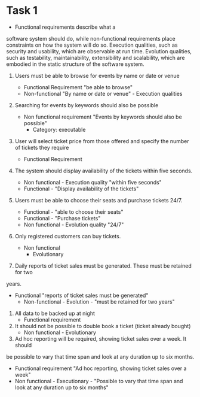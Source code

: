 # Task 1

- Functional requirements describe what a

software system should do, while non-functional requirements place
constraints on how the system will do so. Execution qualities, such as
security and usability, which are observable at run time. Evolution
qualities, such as testability, maintainability, extensibility and
scalability, which are embodied in the static structure of the software
system.

1.  Users must be able to browse for events by name or date or venue

    - Functional Requirement \"be able to browse\"
    - Non-functional \"By name or date or venue\" - Execution qualities

2.  Searching for events by keywords should also be possible

    - Non functional requirement \"Events by keywords should also be
      possible\"
      - Category: executable

3.  User will select ticket price from those offered and specify the
    number of tickets they require

    - Functional Requirement

4.  The system should display availability of the tickets within five
    seconds.

    - Non functional - Execution quality \"within five seconds\"
    - Functional - \"Display availability of the tickets\"

5.  Users must be able to choose their seats and purchase tickets 24/7.

    - Functional - \"able to choose their seats\"
    - Functional - \"Purchase tickets\"
    - Non functional - Evolution quality \"24/7\"

6.  Only registered customers can buy tickets.

    - Non functional
      - Evolutionary

7.  Daily reports of ticket sales must be generated. These must be
    retained for two

years.

- Functional \"reports of ticket sales must be generated\"
  - Non-functional - Evolution - \"must be retained for two years\"

1.  All data to be backed up at night
    - Functional requirement
2.  It should not be possible to double book a ticket (ticket already
    bought)
    - Non functional - Evolutionary
3.  Ad hoc reporting will be required, showing ticket sales over a week.
    It should

be possible to vary that time span and look at any duration up to six
months.

- Functional requirement \"Ad hoc reporting, showing ticket sales over a
  week\"
- Non functional - Executionary - \"Possible to vary that time span and
  look at any duration up to six months\"

